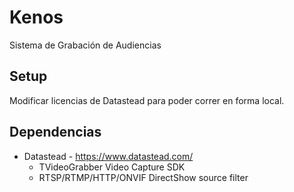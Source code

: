 # Kenos
Sistema de Grabación de Audiencias

## Setup
Modificar licencias de Datastead para poder correr en forma local.



## Dependencias
* Datastead - https://www.datastead.com/
    * TVideoGrabber Video Capture SDK
    * RTSP/RTMP/HTTP/ONVIF DirectShow source filter